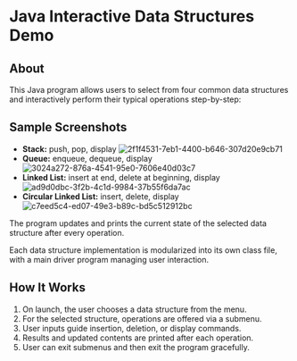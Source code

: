 # Java Interactive Data Structures Demo

## About

This Java program allows users to select from four common data structures and interactively perform their typical operations step-by-step:
## Sample Screenshots

- **Stack:** push, pop, display
![2f1f4531-7eb1-4400-b646-307d20e9cb71](https://github.com/user-attachments/assets/c3458804-0ba2-46be-85b5-6eb4c6a4a3b8)
- **Queue:** enqueue, dequeue, display
![3024a272-876a-4541-95e0-7606e40d03c7](https://github.com/user-attachments/assets/927350c3-4c6a-4d95-9489-9e6b0c932466)
- **Linked List:** insert at end, delete at beginning, display
![ad9d0dbc-3f2b-4c1d-9984-37b55f6da7ac](https://github.com/user-attachments/assets/a0f8e971-e543-4089-8028-d66c087d1052)
- **Circular Linked List:** insert, delete, display
![c7eed5c4-ed07-49e3-b89c-bd5c512912bc](https://github.com/user-attachments/assets/1c49448f-9b1e-4a78-a57f-65ab14ca7517)

The program updates and prints the current state of the selected data structure after every operation.

Each data structure implementation is modularized into its own class file, with a main driver program managing user interaction.

## How It Works

1. On launch, the user chooses a data structure from the menu.
2. For the selected structure, operations are offered via a submenu.
3. User inputs guide insertion, deletion, or display commands.
4. Results and updated contents are printed after each operation.
5. User can exit submenus and then exit the program gracefully.



